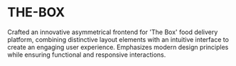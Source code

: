 # THE-BOX
Crafted an innovative asymmetrical frontend for 'The Box' food delivery platform, combining distinctive layout elements with an intuitive interface to create an engaging user experience. Emphasizes modern design principles while ensuring functional and responsive interactions.
